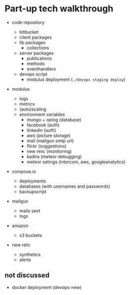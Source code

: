 # Part-up tech walkthrough

- code repository
	- bitbucket
	- client packages
	- lib packages
		- collections
	- server packages
		- publications
		- methods
		- eventhandlers
	- devops script
		- modulus deployment (`./devops staging deploy`)
- modulus
	- logs
	- metrics
	- (auto)scaling
	- environment variables
		- mongo + oplog (database)
		- facebook (auth)
		- linkedin (auth)
		- aws (picture storage)
		- mail (mailgun smtp url)
		- flickr (suggestions)
		- new relic (monitoring)
		- kadira (meteor debugging)
		- meteor setings (intercom, aws, googleanalytics)

- compose.io
	- deployments
	- databases (with usernames and passwords)
	- backupscript

- mailgun
	- mails sent
	- logs

- amazon
	- s3 buckets

- new relic
	- synthetics
	- alerts

## not discussed

- docker deployment (devops-new)
